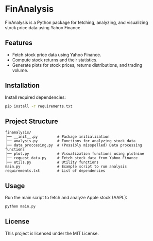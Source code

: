 # FinAnalysis

FinAnalysis is a Python package for fetching, analyzing, and visualizing stock price data using Yahoo Finance.

## Features
- Fetch stock price data using Yahoo Finance.
- Compute stock returns and their statistics.
- Generate plots for stock prices, returns distributions, and trading volume.

## Installation
Install required dependencies:
```bash
pip install -r requirements.txt
```

## Project Structure
```
finanalysis/
│── __init__.py         # Package initialization
│── analysis.py         # Functions for analyzing stock data
│── data_proccesing.py  # (Possibly misspelled) Data processing functions
│── plot.py             # Visualization functions using plotnine
│── request_data.py     # Fetch stock data from Yahoo Finance
│── utils.py            # Utility functions
main.py                 # Example script to run analysis
requirements.txt        # List of dependencies
```

## Usage
Run the main script to fetch and analyze Apple stock (AAPL):
```bash
python main.py
```
## License
This project is licensed under the MIT License.

